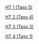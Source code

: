 [HT 1 (Taso 5) ](http://users.jyu.fi/~alsoderg/tiea2120/ht1/pohja.xhtml)

[HT 2 (Taso 4) ](http://users.jyu.fi/~alsoderg/tiea2120/ht2/pohja.xhtml)

[HT 3 (Taso 3) ](http://users.jyu.fi/~alsoderg/tiea2120/ht3/pohja.xhtml)

[HT 4 (Taso 1) ](http://users.jyu.fi/~alsoderg/tiea2120/ht4/pohja.xhtml)